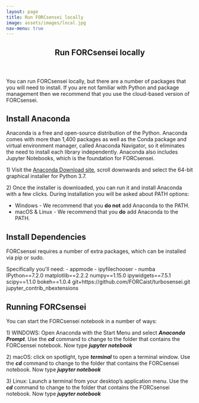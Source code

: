 ```yaml
---
layout: page
title: Run FORCsensei locally
image: assets/images/local.jpg
nav-menu: true
---
```


<!-- Main -->
<div id="main" class="alt">

<!-- One -->
<section id="one">
	<div class="inner">
		<header class="major">
			<h1>Run FORCsensei locally</h1>
		</header>

<!-- Content -->
<p> You can run FORCsensei locally, but there are a number of packages that you will need to install. If you are not familiar with Python and package management then we recommend that you use the cloud-based version of FORCsensei.</p>

<h2>Install Anaconda</h2>
<p>Anaconda is a free and open-source distribution of the Python. Anaconda comes with more than 1,400 packages as well as the Conda package and virtual environment manager, called Anaconda Navigator, so it eliminates the need to install each library independently. Anaconda also includes Jupyter Notebooks, which is the foundation for FORCsensei.</p> 

<p> 1) Visit the <a href="https://www.anaconda.com/distribution/" target="_blank">Anaconda Download site</a>, scroll downwards and select the 64-bit graphical installer for Python 3.7.</p> 

<p> 2) Once the installer is downloaded, you can run it and install Anaconda with a few clicks. During installation you will be asked about PATH options:

<ul>
<li>Windows - We recommend that you <b>do not</b> add Anaconda to the PATH.</li>
<li>macOS & Linux - We recommend that you <b>do</b> add Anaconda to the PATH.</li>
</ul></p>

<h2>Install Dependencies</h2>
<p>FORCsensei requires a number of extra packages, which can be installed via pip or sudo.</p> 

<p>Specifically you'll need:
 - appmode
 - ipyfilechooser
 - numba
IPython==7.2.0
matplotlib==2.2.2
numpy==1.15.0
ipywidgets==7.5.1
scipy==1.1.0
bokeh==1.0.4
git+https://github.com/FORCaist/turbosensei.git
jupyter_contrib_nbextensions
</p>

<h2>Running FORCsensei</h2>
<p>You can start the FORCsensei notebook in a number of ways:</p> 

<p> 1) WINDOWS: Open Anaconda with the Start Menu and select <i><b>Anaconda Prompt</b></i>. Use the <i><b>cd</b></i> command to change to the folder that contains the FORCsensei notebook. Now type <i><b>jupyter notebook</b></i> </p>

<p> 2) macOS: click on spotlight, type <i><b>terminal</b></i> to open a terminal window. Use the <i><b>cd</b></i> command to change to the folder that contains the FORCsensei notebook. Now type <i><b>jupyter notebook</b></i> </p>

<p> 3) Linux: Launch a terminal from your desktop’s application menu. Use the <i><b>cd</b></i> command to change to the folder that contains the FORCsensei notebook. Now type <i><b>jupyter notebook</b></i> </p>
